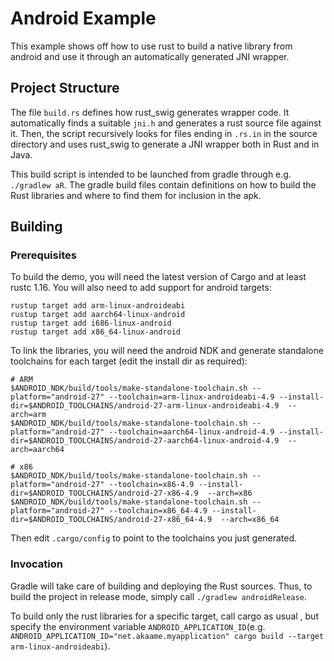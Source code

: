 # Android Example

This example shows off how to use rust to build a native library from android
and use it through an automatically generated JNI wrapper.

## Project Structure

The file `build.rs` defines how rust_swig generates wrapper code. It
automatically finds a suitable `jni.h` and generates a rust source file against
it. Then, the script recursively looks for files ending in `.rs.in` in the
source directory and uses rust_swig to generate a JNI wrapper both in Rust and
in Java.

This build script is intended to be launched from gradle through e.g. `./gradlew
aR`. The gradle build files contain definitions on how to build the Rust
libraries and where to find them for inclusion in the apk.

## Building

### Prerequisites
To build the demo, you will need the latest version of Cargo and at least rustc
1.16. You will also need to add support for android targets:

``` shell
rustup target add arm-linux-androideabi
rustup target add aarch64-linux-android
rustup target add i686-linux-android
rustup target add x86_64-linux-android
```

To link the libraries, you will need the android NDK and generate standalone
toolchains for each target (edit the install dir as required):

``` shell
# ARM
$ANDROID_NDK/build/tools/make-standalone-toolchain.sh --platform="android-27" --toolchain=arm-linux-androideabi-4.9 --install-dir=$ANDROID_TOOLCHAINS/android-27-arm-linux-androideabi-4.9  --arch=arm
$ANDROID_NDK/build/tools/make-standalone-toolchain.sh --platform="android-27" --toolchain=aarch64-linux-android-4.9 --install-dir=$ANDROID_TOOLCHAINS/android-27-aarch64-linux-android-4.9  --arch=aarch64

# x86
$ANDROID_NDK/build/tools/make-standalone-toolchain.sh --platform="android-27" --toolchain=x86-4.9 --install-dir=$ANDROID_TOOLCHAINS/android-27-x86-4.9  --arch=x86
$ANDROID_NDK/build/tools/make-standalone-toolchain.sh --platform="android-27" --toolchain=x86_64-4.9 --install-dir=$ANDROID_TOOLCHAINS/android-27-x86_64-4.9  --arch=x86_64
```

Then edit `.cargo/config` to point to the toolchains you just generated.

### Invocation

Gradle will take care of building and deploying the Rust sources. Thus, to build
the project in release mode, simply call `./gradlew androidRelease`.

To build only the rust libraries for a specific target, call cargo as usual ,
but specify the environment variable `ANDROID_APPLICATION_ID`(e.g.
`ANDROID_APPLICATION_ID="net.akaame.myapplication" cargo build --target
arm-linux-androideabi`).
